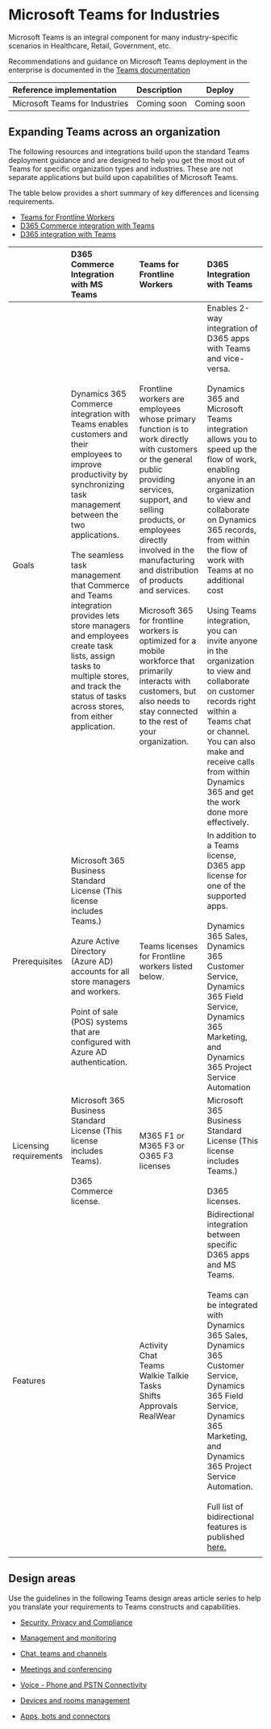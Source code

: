 # Microsoft Teams for Industries

Microsoft Teams is an integral component for many industry-specific scenarios in Healthcare, Retail, Government, etc.

Recommendations and guidance on Microsoft Teams deployment in the enterprise is documented in the [Teams documentation](https://docs.microsoft.com/en-us/microsoftteams/deploy-enterprise-overview)

| Reference implementation | Description | Deploy |
|:----------------------|:------------|--------|
| Microsoft Teams for Industries | Coming soon| Coming soon

## Expanding Teams across an organization

The following resources and integrations build upon the standard Teams deployment guidance and are designed to help you get the most out of Teams for specific organization types and industries. These are not separate applications but build upon capabilities of Microsoft Teams.

The table below provides a short summary of key differences and licensing requirements.

- [Teams for Frontline Workers](./solutions/tfw/README.md)
- [D365 Commerce integration with Teams](./solutions/d365commTeams/README.md)
- [D365 integration with Teams](./solutions/d365Teams/README.md)

||D365 Commerce Integration with MS Teams|Teams for Frontline Workers|D365 Integration with Teams|
|:-|:-|:-|:-|
|Goals|Dynamics 365 Commerce integration with Teams enables customers and their employees to improve productivity by synchronizing task management between the two applications.<br/><br/>The seamless task management that Commerce and Teams integration provides lets store managers and employees create task lists, assign tasks to multiple stores, and track the status of tasks across stores, from either application.<br/><br/>|Frontline workers are employees whose primary function is to work directly with customers or the general public providing services, support, and selling products, or employees directly involved in the manufacturing and distribution of products and services.<br/><br/>Microsoft 365 for frontline workers is optimized for a mobile workforce that primarily interacts with customers, but also needs to stay connected to the rest of your organization.|Enables 2-way integration of D365 apps with Teams and vice-versa.<br/><br/>Dynamics 365 and Microsoft Teams integration allows you to speed up the flow of work, enabling anyone in an organization to view and collaborate on Dynamics 365 records, from within the flow of work with Teams at no additional cost <br/><br/>Using Teams integration, you can invite anyone in the organization to view and collaborate on customer records right within a Teams chat or channel. You can also make and receive calls from within Dynamics 365 and get the work done more effectively.
|Prerequisites|Microsoft 365 Business Standard License (This license includes Teams.)<br/><br/>Azure Active Directory (Azure AD) accounts for all store managers and workers.<br/><br/>Point of sale (POS) systems that are configured with Azure AD authentication.|Teams licenses for Frontline workers listed below.|In addition to a Teams license, D365 app license for one of the supported apps.<br/><br/>Dynamics 365 Sales, Dynamics 365 Customer Service, Dynamics 365 Field Service, Dynamics 365 Marketing, and Dynamics 365 Project Service Automation
|Licensing requirements|Microsoft 365 Business Standard License (This license includes Teams). <br/><br/>D365 Commerce license.|M365 F1 or M365 F3 or O365 F3 licenses|Microsoft 365 Business Standard License (This license includes Teams.)<br/><br/> D365 licenses.|
|Features||Activity<br/>Chat<br/>Teams<br/>Walkie Talkie<br/>Tasks<br/>Shifts<br/>Approvals<br/>RealWear|Bidirectional integration between specific D365 apps and MS Teams.<br/><br/>Teams can be integrated with Dynamics 365 Sales, Dynamics 365 Customer Service, Dynamics 365 Field Service, Dynamics 365 Marketing, and Dynamics 365 Project Service Automation.<br/><br/>Full list of bidirectional features is published [here.](https://docs.microsoft.com/en-us/dynamics365/teams-integration/teams-integration)
|||

## Design areas

Use the guidelines in the following Teams design areas article series to help you translate your requirements to Teams constructs and capabilities.

* [Security, Privacy and Compliance](https://docs.microsoft.com/en-us/microsoftteams/security-compliance-overview)

* [Management and monitoring](https://docs.microsoft.com/en-us/microsoftteams/manage-teams-overview)

* [Chat, teams and channels](https://docs.microsoft.com/en-us/microsoftteams/deploy-chat-teams-channels-microsoft-teams-landing-page)

* [Meetings and conferencing](https://docs.microsoft.com/en-us/microsoftteams/deploy-meetings-microsoft-teams-landing-page)

* [Voice - Phone and PSTN Connectivity](https://docs.microsoft.com/en-us/microsoftteams/cloud-voice-landing-page)

* [Devices and rooms management](https://docs.microsoft.com/en-us/microsoftteams/rooms/)

* [Apps, bots and connectors](https://docs.microsoft.com/en-us/microsoftteams/deploy-apps-microsoft-teams-landing-page)
